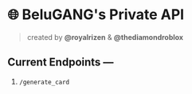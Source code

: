 # 🌐 BeluGANG's Private API
> created by **@royalrizen** & **@thediamondroblox**

## Current Endpoints —

1. `/generate_card`
